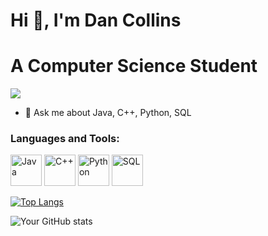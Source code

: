 # Hi 👋, I'm Dan Collins

# A Computer Science Student

![](https://komarev.com/ghpvc/?username=dcollins123)

- 🔭 Ask me about Java, C++, Python, SQL


### Languages and Tools:
<p>
  <img alt="Java" src="https://img.shields.io/badge/Java-%23ED8B00.svg?&style=for-the-badge&logo=java&logoColor=white" height="50" />
  <img alt="C++" src="https://img.shields.io/badge/C++-%2300599C.svg?&style=for-the-badge&logo=c%2B%2B&logoColor=white" height="50" />
  <img alt="Python" src="https://img.shields.io/badge/Python-%233776AB.svg?&style=for-the-badge&logo=python&logoColor=white" height="50" />
  <img alt="SQL" src="https://img.shields.io/badge/SQL-%234479A1.svg?&style=for-the-badge&logo=MySQL&logoColor=white" height="50" />
</p>


[![Top Langs](https://github-readme-stats.vercel.app/api/top-langs/?username=dcollins123&layout=compact)](https://github.com/anuraghazra/github-readme-stats)

![Your GitHub stats](https://github-readme-stats.vercel.app/api?username=dcollins123&show_icons=true)

